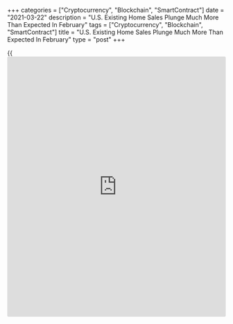 +++
categories = ["Cryptocurrency", "Blockchain", "SmartContract"]
date = "2021-03-22"
description = "U.S. Existing Home Sales Plunge Much More Than Expected In February"
tags = ["Cryptocurrency", "Blockchain", "SmartContract"]
title = "U.S. Existing Home Sales Plunge Much More Than Expected In February"
type = "post"
+++

{{<iframe id="large-banner" src="https://www.bounty.group/#slide=12.0" width="100%" height="600" scrolling="no" style="border: 0px solid rgb(216, 221, 230); border-radius: 3px;">}}

Existing home sales in the U.S. tumbled by much more than expected in
the month of February, according to a report released by the National
Association of Realtors on Monday.

NAR said existing home sales plunged by 6.6 percent to an annual rate of
6.22 million in February after inching up by 0.2 percent to a downwardly
revised rate of 6.66 million in January.

Economists had expected existing home sales to slump by 3.0 percent to a
rate of 6.49 million from the 6.69 million originally reported for the
previous month.

"Despite the drop in home sales for February - which I would attribute
to [historical](https://www.fintechee.com/services/historical-data-for-forex/)ly-low inventory - the market is still outperforming pre-
pandemic levels," said Lawrence Yun, NAR's chief economist.

The report said existing home sales in February were up by 9.1 percent
compared to a rate of 5.70 million in the same month a year ago.

The median existing home price was $313,000 in February, up 3.1 percent
from $303,600 in January and up 15.8 percent from $270,400 in February
of 2020.

NAR also said total housing inventory in February was unchanged from
January at 1.03 million units, down 29.5 percent from 1.46 million a
year ago.

The unsold inventory represents 2.0 months of supply at the current sale
pace, up from 1.9 months in January but down from 3.1 months in February
of 2020.

The report also said single family home sales plummeted by 6.6 percent
to a rate of 5.52 million, while existing condominium and co-op sales
tumbled by 6.7 percent to a rate of 700,000.

On Tuesday, the Commerce Department is scheduled to release a separate
report on new home sales in the month of February. New home sales are
expected to plunge by 6.5 percent.

For comments and feedback [contact](https://www.playgroundfx.com/contact/): editorial@rtt[news](https://www.letsplayfx.com/blog/forex-news-website/).com

[Economic News][1]

 **What parts of the world are seeing the best (and worst) economic
performances lately? Click[here][2] to check out our [Econ Scorecard][2]
and find out! See up-to-the-moment [ranking](https://www.playgroundfx.com/blog/crypto-exchange-ranking/)s for the best and worst
performers in [GDP][3], [unemployment rate][4], [inflation][2] and much
more.**

   1. www.rtt[news](https://www.letsplayfx.com/blog/forex-news-website/).com/Content/EconomicNews.aspx
   2. www.rtt[news](https://www.letsplayfx.com/blog/forex-news-website/).com/economic-scorecard/world-rank/CPI/highest-performance.aspx
   3. www.rtt[news](https://www.letsplayfx.com/blog/forex-news-website/).com/economic-scorecard/world-rank/GDP/highest-performance.aspx
   4. www.rtt[news](https://www.letsplayfx.com/blog/forex-news-website/).com/economic-scorecard/world-rank/unemployment-rate/lowest-performance.aspx
